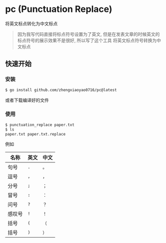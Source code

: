 # pc (Punctuation Replace)

将英文标点转化为中文标点

> 因为我写代码直接将标点符号设置为了英文, 但是在发表文章的时候英文的标点符号的展示效果不是很好, 所以写了这个工具
> 将英文标点符号转换为中文标点

## 快速开始

### 安装

```bash
$ go install github.com/zhengxiaoyao0716/pc@latest
```

或者下载编译好的文件

### 使用

```bash
$ punctuation_replace paper.txt
$ ls
paper.txt paper.txt.replace
```

例如

|  名称   | 英文  | 中文
|  ----  | ----  | ----  |
| 句号    | `. ` | `。` |
| 逗号    | `, ` | `，` |
| 分号    | `; ` | `；` |
| 冒号    | `: ` | `：` |
| 问号    | `? ` | `？` |
| 感叹号  | `! ` | `！` |
| 括号    | `(` | `（` |
| 括号    | `)` | `）` | 
